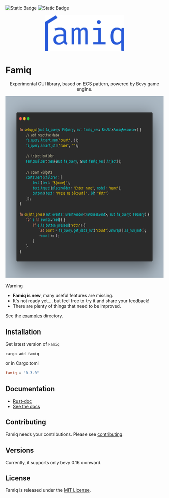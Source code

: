 ![Static Badge](https://img.shields.io/badge/Version-0.3.0-blue)
![Static Badge](https://img.shields.io/badge/OS-Mac%20Linux%20Window%20Web-orange)

<p align="center">
  <img width="250" src="logo.png">
</p>

# Famiq
<p align="center">
    Experimental GUI library, based on ECS pattern, powered by Bevy game engine.
</p>

<p align="center">
    <img width="750" height="575" src="carbon.png">
</p>

> [!WARNING]
> - **Famiq is new**, many useful features are missing.
> - It's not ready yet.... but feel free to try it and share your feedback!
> - There are plenty of things that need to be improved.

See the [examples](https://github.com/MuongKimhong/famiq/tree/master/examples) directory.

## Installation
Get latest version of `Famiq`
```
cargo add famiq
```
or in Cargo.toml
```toml
famiq = "0.3.0"
```

## Documentation
- [Rust-doc](https://docs.rs/famiq/latest/famiq/)
- [See the docs](https://muongkimhong.github.io/famiq/)

## Contributing
Famiq needs your contributions. Please see [contributing](https://github.com/MuongKimhong/famiq/blob/master/CONTRIBUTING.md).

## Versions
Currently, it supports only bevy 0.16.x onward.

## License
Famiq is released under the [MIT License](https://opensource.org/licenses/MIT).
